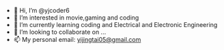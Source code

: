- 👋 Hi, I’m @yjcoder6
- 👀 I’m interested in movie,gaming and coding
- 🌱 I’m currently learning coding and Electrical and Electronic Engineering
- 💞️ I’m looking to collaborate on ...
- 📫 My personal email: yijingtai05@gmail.com


<!---
yjcoder6/yjcoder6 is a ✨ special ✨ repository because its `README.md` (this file) appears on your GitHub profile.
You can click the Preview link to take a look at your changes.
--->
